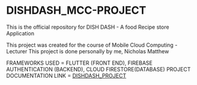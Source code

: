 # DISHDASH_MCC-PROJECT

This is the official repository for DISH DASH - A food Recipe store Application

This project was created for the course of Mobile Cloud Computing - Lecturer
This project is done personally by me, Nicholas Matthew

FRAMEWORKS USED = FLUTTER (FRONT END), FIREBASE AUTHENTICATION (BACKEND), CLOUD FIRESTORE(DATABASE)
PROJECT DOCUMENTATION LINK = [DISHDASH_PROJECT](https://drive.google.com/drive/folders/1rh4IRqjwfqMxmMWvAme5EYzqMa0HxLA3?usp=sharing)

